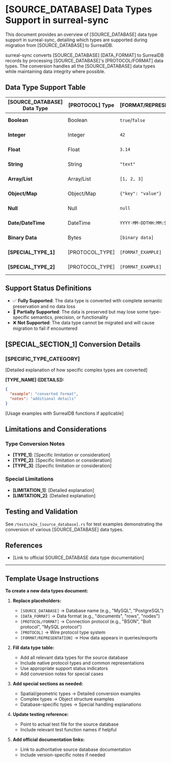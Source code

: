 # [SOURCE_DATABASE] Data Types Support in surreal-sync

This document provides an overview of [SOURCE_DATABASE] data type support in surreal-sync, detailing which types are supported during migration from [SOURCE_DATABASE] to SurrealDB.

surreal-sync converts [SOURCE_DATABASE] [DATA_FORMAT] to SurrealDB records by processing [SOURCE_DATABASE]'s [PROTOCOL/FORMAT] data types. The conversion handles all the [SOURCE_DATABASE] data types while maintaining data integrity where possible.

## Data Type Support Table

| [SOURCE_DATABASE] Data Type | [PROTOCOL] Type | [FORMAT/REPRESENTATION] | Support Status | SurrealDB Mapping | Notes |
|------------------------------|-----------------|-------------------------|----------------|-------------------|-------|
| **Boolean** | Boolean | `true`/`false` | ✅ **Fully Supported** | `bool` | Direct conversion |
| **Integer** | Integer | `42` | ✅ **Fully Supported** | `int` | Direct conversion |
| **Float** | Float | `3.14` | ✅ **Fully Supported** | `float` (f64) | Direct conversion |
| **String** | String | `"text"` | ✅ **Fully Supported** | `string` | Direct conversion |
| **Array/List** | Array/List | `[1, 2, 3]` | ✅ **Fully Supported** | `array` | Recursively processed, nested types converted |
| **Object/Map** | Object/Map | `{"key": "value"}` | ✅ **Fully Supported** | `object` | Recursively processed as nested object |
| **Null** | Null | `null` | ✅ **Fully Supported** | `null` | Direct conversion |
| **Date/DateTime** | DateTime | `YYYY-MM-DDTHH:MM:SSZ` | ✅ **Fully Supported** | `datetime` | Converted using chrono |
| **Binary Data** | Bytes | `[binary data]` | ✅ **Fully Supported** | `bytes` | Direct conversion |
| **[SPECIAL_TYPE_1]** | [PROTOCOL_TYPE] | `[FORMAT_EXAMPLE]` | 🔶 **Partially Supported** | `[SURREAL_TYPE]` | [CONVERSION_NOTES] |
| **[SPECIAL_TYPE_2]** | [PROTOCOL_TYPE] | `[FORMAT_EXAMPLE]` | ❌ **Not Supported** | - | [LIMITATION_EXPLANATION] |

## Support Status Definitions

- ✅ **Fully Supported**: The data type is converted with complete semantic preservation and no data loss
- 🔶 **Partially Supported**: The data is preserved but may lose some type-specific semantics, precision, or functionality
- ❌ **Not Supported**: The data type cannot be migrated and will cause migration to fail if encountered

## [SPECIAL_SECTION_1] Conversion Details

### [SPECIFIC_TYPE_CATEGORY]

[Detailed explanation of how specific complex types are converted]

**[TYPE_NAME] ([DETAILS]):**
```json
{
  "example": "converted format",
  "notes": "additional details"
}
```

[Usage examples with SurrealDB functions if applicable]

## Limitations and Considerations

### Type Conversion Notes

- **[TYPE_1]**: [Specific limitation or consideration]
- **[TYPE_2]**: [Specific limitation or consideration]
- **[TYPE_3]**: [Specific limitation or consideration]

### Special Limitations

- **[LIMITATION_1]**: [Detailed explanation]
- **[LIMITATION_2]**: [Detailed explanation]

## Testing and Validation

See `/tests/e2e_[source_database].rs` for test examples demonstrating the conversion of various [SOURCE_DATABASE] data types.

## References

- [Link to official SOURCE_DATABASE data type documentation]

---

## Template Usage Instructions

**To create a new data types document:**

1. **Replace placeholders:**
   - `[SOURCE_DATABASE]` → Database name (e.g., "MySQL", "PostgreSQL")
   - `[DATA_FORMAT]` → Data format (e.g., "documents", "rows", "nodes")
   - `[PROTOCOL/FORMAT]` → Connection protocol (e.g., "BSON", "Bolt protocol", "MySQL protocol")
   - `[PROTOCOL]` → Wire protocol type system
   - `[FORMAT/REPRESENTATION]` → How data appears in queries/exports

2. **Fill data type table:**
   - Add all relevant data types for the source database
   - Include native protocol types and common representations
   - Use appropriate support status indicators
   - Add conversion notes for special cases

3. **Add special sections as needed:**
   - Spatial/geometric types → Detailed conversion examples
   - Complex types → Object structure examples
   - Database-specific types → Special handling explanations

4. **Update testing reference:**
   - Point to actual test file for the source database
   - Include relevant test function names if helpful

5. **Add official documentation links:**
   - Link to authoritative source database documentation
   - Include version-specific notes if needed